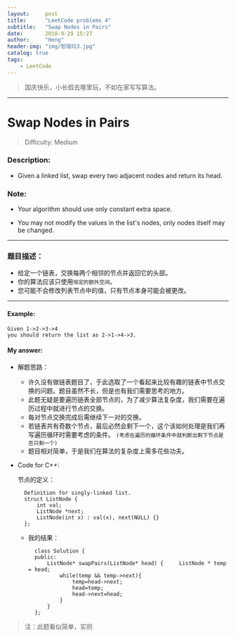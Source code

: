 ```yaml
---
layout:     post
title:      "LeetCode problems 4"
subtitle:   "Swap Nodes in Pairs"
date:       2018-9-29 15:27
author:     "Heng"
header-img: "img/恕瑞玛3.jpg"
catalog: true
tags:
    - LeetCode
---
```


>国庆快乐，小长假去哪里玩，不如在家写写算法。

---

# Swap Nodes in Pairs

>Difficulty: Medium

### Description:

- Given a linked list, swap every two adjacent nodes and return its head.

### Note:

- Your algorithm should use only constant extra space.

- You may not modify the values in the list's nodes, only nodes itself may be changed.

--- 

### 题目描述：

- 给定一个链表，交换每两个相邻的节点并返回它的头部。
- 你的算法应该只使用`恒定的额外空间`。
- 您可能不会修改列表节点中的值，只有节点本身可能会被更改。

---

#### Example:

    Given 1->2->3->4
    you should return the list as 2->1->4->3.

#### My answer:

- 解题思路：

    - 许久没有做链表题目了，于此选取了一个看起来比较有趣的链表中节点交换的问题。题目虽然不长，但是也有我们需要思考的地方。
    - 此题无疑是要遍历链表全部节点的，为了减少算法复杂度，我们需要在遍历过程中就进行节点的交换。
    - 每对节点交换完成后需继续下一对的交换。
    - 若链表共有奇数个节点，最后必然会剩下一个，这个该如何处理是我们再写遍历循环时需要考虑的条件。
    `(考虑在遍历的循环条件中就判断出剩下节点是否只剩一个)`
    - 题目相对简单，于是我们在算法的复杂度上需多花些功夫。
- Code for C++:

    节点的定义：

        Definition for singly-linked list.
        struct ListNode {
            int val;
            ListNode *next;
            ListNode(int x) : val(x), next(NULL) {}
        };

    - 我的结果：

            class Solution {
            public:
                ListNode* swapPairs(ListNode* head) {     ListNode * temp = head;   
                    while(temp && temp->next){
                        temp=head->next;
                        head=temp;
                        head->next=head;
                    }
                }
            };
        
        
>注：此题看似简单，实则
